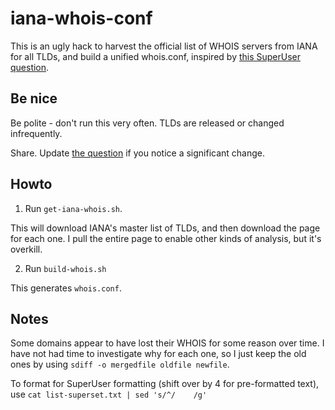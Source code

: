 iana-whois-conf
==============

This is an ugly hack to harvest the official list of WHOIS servers from IANA for all TLDs, and build a unified whois.conf, inspired by [this SuperUser question](http://superuser.com/questions/758647).

Be nice
-------

Be polite - don't run this very often. TLDs are released or changed infrequently.

Share. Update [the question](http://superuser.com/questions/758647) if you notice a significant change.

Howto
----

1. Run `get-iana-whois.sh`. 

This will download IANA's master list of TLDs, and then download the page for each one.  I pull the entire page to enable other kinds of analysis, but it's overkill.

2. Run `build-whois.sh`

This generates `whois.conf`.

Notes
-----
Some domains appear to have lost their WHOIS for some reason over time.  I have not had time to investigate why for each one, so I just keep the old ones by using  `sdiff -o mergedfile oldfile newfile`.

To format for SuperUser formatting (shift over by 4 for pre-formatted text), use `cat list-superset.txt | sed 's/^/    /g'`

